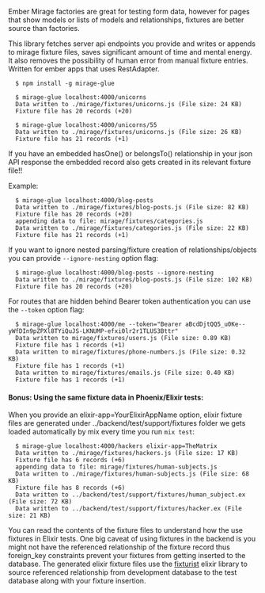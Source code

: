 Ember Mirage factories are great for testing form data, however for pages that show models or lists of models and relationships, fixtures are better source than factories.

This library fetches server api endpoints you provide and writes or appends to mirage fixture files, saves significant amount of time and mental energy. It also removes the possibility of human error from manual fixture entries. Written for ember apps that uses RestAdapter.

```{r, engine='bash', count_lines}
  $ npm install -g mirage-glue

  $ mirage-glue localhost:4000/unicorns
  Data written to ./mirage/fixtures/unicorns.js (File size: 24 KB)
  Fixture file has 20 records (+20)

  $ mirage-glue localhost:4000/unicorns/55
  Data written to ./mirage/fixtures/unicorns.js (File size: 26 KB)
  Fixture file has 21 records (+1)
```
If you have an embedded hasOne() or belongsTo() relationship in your json API response the embedded record also gets created in its relevant fixture file!!

Example:

```{r, engine='bash', count_lines}
  $ mirage-glue localhost:4000/blog-posts
  Data written to ./mirage/fixtures/blog-posts.js (File size: 82 KB)
  Fixture file has 20 records (+20)
  appending data to file: mirage/fixtures/categories.js
  Data written to ./mirage/fixtures/categories.js (File size: 22 KB)
  Fixture file has 21 records (+1)
```

If you want to ignore nested parsing/fixture creation of relationships/objects you can provide ```--ignore-nesting``` option flag:

```{r, engine='bash', count_lines}
  $ mirage-glue localhost:4000/blog-posts --ignore-nesting
  Data written to ./mirage/fixtures/blog-posts.js (File size: 102 KB)
  Fixture file has 20 records (+20)
```

For routes that are hidden behind Bearer token authentication you can use the ```--token``` option flag:

```{r, engine='bash', count_lines}
  $ mirage-glue localhost:4000/me --token="Bearer aBcdDjtQQ5_u0Ke--yWfDIn9pZPXl8TYiQuJS-LKNUMP-efxi0lr2r1TLUS3Bttr"
  Data written to mirage/fixtures/users.js (File size: 0.89 KB)
  Fixture file has 1 records (+1)
  Data written to mirage/fixtures/phone-numbers.js (File size: 0.32 KB)
  Fixture file has 1 records (+1)
  Data written to mirage/fixtures/emails.js (File size: 0.40 KB)
  Fixture file has 1 records (+1)
```


#### Bonus: Using the same fixture data in Phoenix/Elixir tests:

When you provide an elixir-app=YourElixirAppName option, elixir fixture files are generated under ../backend/test/support/fixtures folder we gets loaded automatically by mix every time you run ```mix test```:

```{r, engine='bash', count_lines}
  $ mirage-glue localhost:4000/hackers elixir-app=TheMatrix
  Data written to ./mirage/fixtures/hackers.js (File size: 17 KB)
  Fixture file has 6 records (+6)
  appending data to file: mirage/fixtures/human-subjects.js
  Data written to ./mirage/fixtures/human-subjects.js (File size: 68 KB)
  Fixture file has 8 records (+6)
  Data written to ../backend/test/support/fixtures/human_subject.ex (File size: 72 KB)
  Data written to ../backend/test/support/fixtures/hacker.ex (File size: 21 KB)
```

You can read the contents of the fixture files to understand how the use fixtures in Elixir tests. One big caveat of using fixtures in the backend is you might not have the referenced relationship of the fixture record thus foreign_key constraints prevent your fixtures from getting inserted to the database. The generated elixir fixture files use the [fixturist](https://github.com/izelnakri/fixturist) elixir library to source referenced relationship from development database to the test database along with your fixture insertion.
